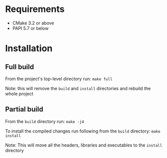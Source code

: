 # Requirements
- CMake 3.2 or above
- PAPI 5.7 or below

# Installation
## Full build
From the project's top-level directory run:
`make full`

Note: this will remove the `build` and `install` directories and rebuild the whole project

## Partial build
From the `build` directory run:
`make -j4`

To install the compiled changes run following from the `build` directory:
`make install`

Note: This will move all the headers, libraries and executables to the `install` directory
